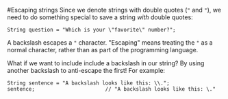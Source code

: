 #Escaping strings
Since we denote strings with double quotes (`"` and `"`), we need to do something special to save a string *with* double quotes:

    String question = "Which is your \"favorite\" number?";

A backslash escapes a `"` character. "Escaping" means treating the `"` as a normal character, rather than as part of the programming language.

What if we want to include include a backslash in our string? By using another backslash to anti-escape the first! For example:

    String sentence = "A backslash looks like this: \\.";
    sentence;                       // "A backslash looks like this: \."

